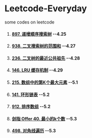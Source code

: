 # Leetcode-Everyday
some codes on leetcode

1. #### [897. 递增顺序搜索树](https://leetcode-cn.com/problems/increasing-order-search-tree/) --4.25

2. #### [938. 二叉搜索树的范围和](https://leetcode-cn.com/problems/range-sum-of-bst/) --4.27

3. #### [236. 二叉树的最近公共祖先](https://leetcode-cn.com/problems/lowest-common-ancestor-of-a-binary-tree/) --4.28

4. #### [146. LRU 缓存机制](https://leetcode-cn.com/problems/lru-cache/) --4.29

5. #### [215. 数组中的第K个最大元素](https://leetcode-cn.com/problems/kth-largest-element-in-an-array/) --5.1

6. #### [141. 环形链表](https://leetcode-cn.com/problems/linked-list-cycle/) --5.2

7. #### [912. 排序数组](https://leetcode-cn.com/problems/sort-an-array/) --5.2

8. #### [剑指 Offer 40. 最小的k个数](https://leetcode-cn.com/problems/zui-xiao-de-kge-shu-lcof/) --5.3

9. #### [498. 对角线遍历](https://leetcode-cn.com/problems/diagonal-traverse/) --5.3

